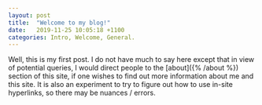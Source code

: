 ```yaml
---
layout: post
title:  "Welcome to my blog!"
date:   2019-11-25 10:05:18 +1100
categories: Intro, Welcome, General.
---
```


Well, this is my first post.  I do not have much to say here except that in view of potential queries, I would direct people to the [about]({% /about %}) section of this site, if one wishes to find out more information about me and this site.  It is also an experiment to try to figure out how to use in-site hyperlinks, so there may be nuances / errors.